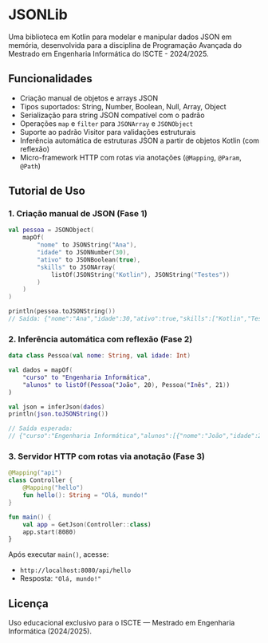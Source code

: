 # JSONLib

Uma biblioteca em Kotlin para modelar e manipular dados JSON em memória, desenvolvida para a disciplina de Programação Avançada do Mestrado em Engenharia Informática do ISCTE - 2024/2025.

## Funcionalidades

- Criação manual de objetos e arrays JSON
- Tipos suportados: String, Number, Boolean, Null, Array, Object
- Serialização para string JSON compatível com o padrão
- Operações `map` e `filter` para `JSONArray` e `JSONObject`
- Suporte ao padrão Visitor para validações estruturais
- Inferência automática de estruturas JSON a partir de objetos Kotlin (com reflexão)
- Micro-framework HTTP com rotas via anotações (`@Mapping`, `@Param`, `@Path`)

## Tutorial de Uso

### 1. Criação manual de JSON (Fase 1)

```kotlin
val pessoa = JSONObject(
    mapOf(
        "nome" to JSONString("Ana"),
        "idade" to JSONNumber(30),
        "ativo" to JSONBoolean(true),
        "skills" to JSONArray(
            listOf(JSONString("Kotlin"), JSONString("Testes"))
        )
    )
)

println(pessoa.toJSONString())
// Saída: {"nome":"Ana","idade":30,"ativo":true,"skills":["Kotlin","Testes"]}
```

### 2. Inferência automática com reflexão (Fase 2)

```kotlin
data class Pessoa(val nome: String, val idade: Int)

val dados = mapOf(
    "curso" to "Engenharia Informática",
    "alunos" to listOf(Pessoa("João", 20), Pessoa("Inês", 21))
)

val json = inferJson(dados)
println(json.toJSONString())

// Saída esperada:
// {"curso":"Engenharia Informática","alunos":[{"nome":"João","idade":20},{"nome":"Inês","idade":21}]}
```

### 3. Servidor HTTP com rotas via anotação (Fase 3)

```kotlin
@Mapping("api")
class Controller {
    @Mapping("hello")
    fun hello(): String = "Olá, mundo!"
}

fun main() {
    val app = GetJson(Controller::class)
    app.start(8080)
}
```

Após executar `main()`, acesse:
- `http://localhost:8080/api/hello`
- Resposta: `"Olá, mundo!"`

## Licença

Uso educacional exclusivo para o ISCTE — Mestrado em Engenharia Informática (2024/2025).


